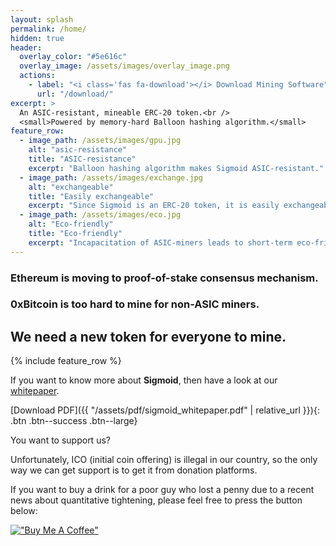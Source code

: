 ```yaml
---
layout: splash
permalink: /home/
hidden: true
header:
  overlay_color: "#5e616c"
  overlay_image: /assets/images/overlay_image.png
  actions:
    - label: "<i class='fas fa-download'></i> Download Mining Software"
      url: "/download/"
excerpt: >
  An ASIC-resistant, mineable ERC-20 token.<br />
  <small>Powered by memory-hard Balloon hashing algorithm.</small>
feature_row:
  - image_path: /assets/images/gpu.jpg
    alt: "asic-resistance"
    title: "ASIC-resistance"
    excerpt: "Balloon hashing algorithm makes Sigmoid ASIC-resistant."
  - image_path: /assets/images/exchange.jpg
    alt: "exchangeable"
    title: "Easily exchangeable"
    excerpt: "Since Sigmoid is an ERC-20 token, it is easily exchangeable for ETH or other tokens, thanks to DEX as Uniswap."
  - image_path: /assets/images/eco.jpg
    alt: "Eco-friendly"
    title: "Eco-friendly"
    excerpt: "Incapacitation of ASIC-miners leads to short-term eco-friendliness."
---
```


### Ethereum is moving to proof-of-stake consensus mechanism.

### 0xBitcoin is too hard to mine for non-ASIC miners.

## We need a new token for everyone to mine.

{% include feature_row %}

If you want to know more about **Sigmoid**, then have a look at our [whitepaper](https://sigmoid-token.github.io/whitepaper/).

[Download PDF]({{ "/assets/pdf/sigmoid_whitepaper.pdf" | relative_url }}){: .btn .btn--success .btn--large}

You want to support us?

Unfortunately, ICO (initial coin offering) is illegal in our country, so the only way we can get support is to get it from donation platforms.

If you want to buy a drink for a poor guy who lost a penny due to a recent news about quantitative tightening, please feel free to press the button below:

[!["Buy Me A Coffee"](https://user-images.githubusercontent.com/1376749/120938564-50c59780-c6e1-11eb-814f-22a0399623c5.png)](https://www.buymeacoffee.com/sigmoidtoken)


